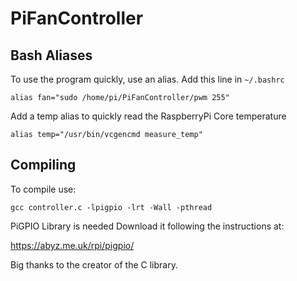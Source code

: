 # PiFanController

## Bash Aliases
To use the program quickly, use an alias.
Add this line in `~/.bashrc`

    alias fan="sudo /home/pi/PiFanController/pwm 255"

Add a temp alias to quickly read the RaspberryPi Core temperature

    alias temp="/usr/bin/vcgencmd measure_temp"

## Compiling
To compile use:

    gcc controller.c -lpigpio -lrt -Wall -pthread

PiGPIO Library is needed
Download it following the instructions at:

https://abyz.me.uk/rpi/pigpio/

Big thanks to the creator of the C library.
   
